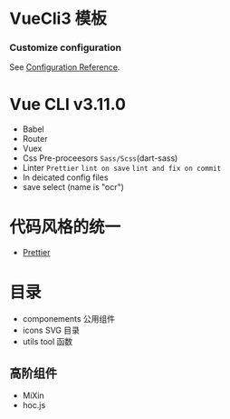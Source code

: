 # VueCli3 模板

### Customize configuration

See [Configuration Reference](https://cli.vuejs.org/config/).

# Vue CLI v3.11.0

- Babel
- Router
- Vuex
- Css Pre-proceesors `Sass/Scss`(dart-sass)
- Linter `Prettier` `lint on save` `lint and fix on commit`
- In deicated config files
- save select (name is "ocr")

# 代码风格的统一

- [Prettier](https://segmentfault.com/a/1190000012909159)

# 目录

- componements 公用组件
- icons SVG 目录
- utils tool 函数

## 高阶组件

- MiXin
- hoc.js
